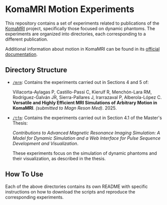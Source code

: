 # KomaMRI Motion Experiments

This repository contains a set of experiments related to publications of the [KomaMRI](https://github.com/JuliaHealth/KomaMRI.jl) project, specifically those focused on dynamic phantoms. The experiments are organized into directories, each corresponding to a different publication.

Additional information about motion in KomaMRI can be found in its [official documentation](https://juliahealth.org/KomaMRI.jl).

## Directory Structure

- [`/mrm`](https://github.com/pvillacorta/KomaMotionExperiments/tree/main/mrm): Contains the experiments carried out in Sections 4 and 5 of:

  Villacorta-Aylagas P, Castillo-Passi C, Kierulf R, Menchón-Lara RM, Rodríguez-Galván JR, Sierra-Pallares J, Irarrazaval P, Alberola-López C. **Versatile and Highly Efficient MRI Simulations of Arbitrary Motion in KomaMRI**. *(submitted to Magn Reson Med)*. 2025.

- [`/tfm`](https://github.com/pvillacorta/KomaMotionExperiments/tree/main/tfm): Contains the experiments carried out in Section 4.1 of the Master's Thesis:

  *Contributions to Advanced Magnetic Resonance Imaging Simulation: A Model for Dynamic Simulation and a Web Interface for Pulse Sequence Development and Visualization*.

  These experiments focus on the simulation of dynamic phantoms and their visualization, as described in the thesis.

## How To Use

Each of the above directories contains its own README with specific instructions on how to download the scripts and reproduce the corresponding experiments.
